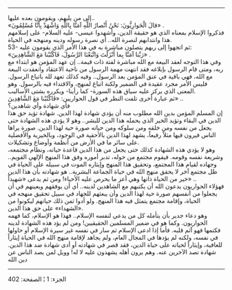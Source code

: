 ------------------------------------------------------------------------

إلى من يليهم، ويقومون بعده عليها..  
«قالَ الْحَوارِيُّونَ: نَحْنُ أَنْصارُ اللَّهِ آمَنَّا بِاللَّهِ وَاشْهَدْ بِأَنَّا مُسْلِمُونَ» .  
فذكروا الإسلام بمعناه الذي هو حقيقة الدين، وأشهدوا عيسى- عليه السلام-
على إسلامهم هذا وانتدابهم لنصرة الله.. أي نصرة رسوله ودينه ومنهجه في
الحياة.  
53- ثم اتجهوا إلى ربهم يتصلون مباشرة به في هذا الأمر الذي يقومون عليه:  
«رَبَّنا آمَنَّا بِما أَنْزَلْتَ وَاتَّبَعْنَا الرَّسُولَ، فَاكْتُبْنا مَعَ الشَّاهِدِينَ» .  
وفي هذا التوجه لعقد البيعة مع الله مباشرة لفتة ذات قيمة.. إن عهد المؤمن
هو ابتداء مع ربه، ومتى قام الرسول بإبلاغه فقد انتهت مهمة الرسول من ناحية
الاعتقاد وانعقدت البيعة مع الله، فهي باقية في عنق المؤمن بعد الرسول..
وفيه كذلك تعهد لله باتباع الرسول. فليس الأمر مجرد عقيدة في الضمير ولكنة
اتباع لمنهج، والاقتداء فيه بالرسول. وهو المعنى الذي يركز عليه سياق هذه
السورة- كما رأينا- ويكرره بشتى الأساليب.  
ثم عبارة أخرى تلفت النظر في قول الحواريين: «فَاكْتُبْنا مَعَ الشَّاهِدِينَ» ..  
فأي شهادة وأي شاهدين؟  
إن المسلم المؤمن بدين الله مطلوب منه أن يؤدي شهادة لهذا الدين. شهادة
تؤيد حق هذا الدين في البقاء وتؤيد الخير الذي يحمله هذا الدين للبشر.. وهو
لا يؤدي هذه الشهادة حتى يجعل من نفسه ومن خلقه ومن سلوكه ومن حياته صورة
حية لهذا الدين. صورة يراها الناس فيرون فيها مثلاً رفيعاً، يشهد لهذا الدين
بالأحقية في الوجود، وبالخيرية والأفضلية على سائر ما في الأرض من أنظمة
وأوضاع وتشكيلات.  
وهو لا يؤدي هذه الشهادة كذلك حتى يجعل من هذا الدين قاعدة حياته، ونظام
مجتمعه، وشريعة نفسه وقومه. فيقوم مجتمع من حوله، تدبر أموره وفق هذا
المنهج الإلهي القويم.. وجهاده لقيام هذا المجتمع، وتحقيق هذا المنهج
وإيثاره الموت في سبيله على الحياة في ظل مجتمع آخر لا يحقق منهج الله في
حياة الجماعة البشرية.. هو شهادته بأن هذا الدين خير من الحياة ذاتها وهي
أعز ما يحرص عليه الأحياء! ومن ثم يدعى «شهيداً» ..  
فهؤلاء الحواريون يدعون الله أن يكتبهم مع الشاهدين لدينه.. أي أن يوفقهم
ويعينهم في أن يجعلوا من أنفسهم صورة حية لهذا الدين وأن يبعثهم للجهاد في
سبيل تحقيق منهجه في الحياة، وإقامة مجتمع يتمثل فيه هذا المنهج. ولو أدوا
ثمن ذلك حياتهم ليكونوا من «الشهداء» على حق هذا الدين.  
وهو دعاء جدير بأن يتأمله كل من يدعي لنفسه الإسلام.. فهذا هو الإسلام، كما
فهمه الحواريون. وكما هو في ضمير المسلمين الحقيقيين! ومن لم يؤد هذه
الشهادة لدينه فكتمها فهو آثم قلبه. فأما إذا ادعى الإسلام ثم سار في نفسه
غير سيرة الإسلام أو حاولها في نفسه، ولكنه لم يؤدها في المجال العام، ولم
يجاهد لإقامة منهج الله في الحياة إيثاراً للعافية، وإيثاراً لحياته على حياة
الدين، فقد قصر في شهادته أو أدى شهادة ضد هذا الدين. شهادة تصد الآخرين
عنه. وهم يرون أهله يشهدون عليه لا له! وويل لمن يصد الناس عن دين الله

------------------------------------------------------------------------

الجزء: 1 ¦ الصفحة: 402
